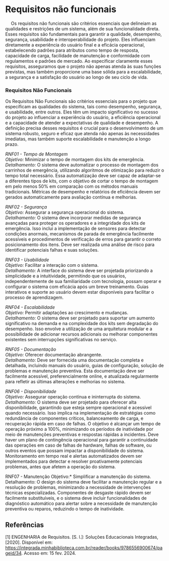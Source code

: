 # Requisitos não funcionais

&emsp; Os requisitos não funcionais são critérios essenciais que delineiam as qualidades e restrições de um sistema, além de sua funcionalidade direta. Esses requisitos são fundamentais para garantir a qualidade, desempenho, segurança, usabilidade e interoperabilidade do projeto. Eles influenciam diretamente a experiência do usuário final e a eficácia operacional, estabelecendo padrões para atributos como tempo de resposta, capacidade de carga, facilidade de manutenção e conformidade com regulamentos e padrões de mercado. Ao especificar claramente esses requisitos, asseguramos que o projeto não apenas atenda às suas funções previstas, mas também proporcione uma base sólida para a escalabilidade, a segurança e a satisfação do usuário ao longo de seu ciclo de vida.


### Requisitos Não Funcionais

Os Requisitos Não Funcionais são critérios essenciais para o projeto que especificam as qualidades do sistema, tais como desempenho, segurança, e usabilidade, entre outros. Eles têm um impacto significativo no sucesso do projeto ao influenciar a experiência do usuário, a eficiência operacional e a capacidade de atender a expectativas de qualidade e desempenho. A definição precisa desses requisitos é crucial para o desenvolvimento de um sistema robusto, seguro e eficaz que atenda não apenas às necessidades imediatas, mas também suporte escalabilidade e manutenção a longo prazo.

*RNF01 - Tempo de Montagem*  
*Objetivo:* Minimizar o tempo de montagem dos kits de emergência.  
*Detalhamento:* O sistema deve automatizar o processo de montagem dos carrinhos de emergência, utilizando algoritmos de otimização para reduzir o tempo total necessário. Essa automatização deve ser capaz de adaptar-se a diferentes tipos de kits, com o objetivo de cortar o tempo de montagem em pelo menos 50% em comparação com os métodos manuais tradicionais. Métricas de desempenho e relatórios de eficiência devem ser gerados automaticamente para avaliação contínua e melhorias.

*RNF02 - Segurança*  
*Objetivo:* Assegurar a segurança operacional do sistema.  
*Detalhamento:* O sistema deve incorporar medidas de segurança avançadas para proteger os operadores e a integridade dos kits de emergência. Isso inclui a implementação de sensores para detectar condições anormais, mecanismos de parada de emergência facilmente acessíveis e procedimentos de verificação de erros para garantir o correto posicionamento dos itens. Deve ser realizada uma análise de risco para identificar potenciais falhas e suas soluções.

*RNF03 - Usabilidade*  
*Objetivo:* Facilitar a interação com o sistema.  
*Detalhamento:* A interface do sistema deve ser projetada priorizando a simplicidade e a intuitividade, permitindo que os usuários, independentemente de sua familiaridade com tecnologia, possam operar e configurar o sistema com eficácia após um breve treinamento. Guias interativos e suporte ao usuário devem estar disponíveis para facilitar o processo de aprendizagem.

*RNF04 - Escalabilidade*  
*Objetivo:* Permitir adaptações ao crescimento e mudanças.  
*Detalhamento:* O sistema deve ser projetado para suportar um aumento significativo na demanda e na complexidade dos kits sem degradação do desempenho. Isso envolve a utilização de uma arquitetura modular e a possibilidade de adicionar recursos adicionais ou melhorar componentes existentes sem interrupções significativas no serviço.

*RNF05 - Documentação*  
*Objetivo:* Oferecer documentação abrangente.  
*Detalhamento:* Deve ser fornecida uma documentação completa e detalhada, incluindo manuais do usuário, guias de configuração, solução de problemas e manutenção preventiva. Esta documentação deve ser facilmente acessível, preferencialmente online, e atualizada regularmente para refletir as últimas alterações e melhorias no sistema.

*RNF06 - Disponibilidade*  
*Objetivo:* Assegurar operação contínua e ininterrupta do sistema.  
*Detalhamento:* O sistema deve ser projetado para oferecer alta disponibilidade, garantindo que esteja sempre operacional e acessível quando necessário. Isso implica na implementação de estratégias como redundância de componentes críticos, balanceamento de carga, e recuperação rápida em caso de falhas. O objetivo é alcançar um tempo de operação próximo a 100%, minimizando os períodos de inatividade por meio de manutenções preventivas e respostas rápidas a incidentes. Deve haver um plano de contingência operacional para garantir a continuidade das operações em caso de falhas de hardware, falhas de software, ou outros eventos que possam impactar a disponibilidade do sistema. Monitoramento em tempo real e alertas automatizados devem ser implementados para detectar e resolver proativamente potenciais problemas, antes que afetem a operação do sistema.


RNF07 - Manutenção
Objetivo:* Simplificar a manutenção do sistema.  
Detalhamento: O design do sistema deve facilitar a manutenção regular e a resolução de problemas, minimizando a necessidade de intervenções técnicas especializadas. Componentes de desgaste rápido devem ser facilmente substituíveis, e o sistema deve incluir funcionalidades de diagnóstico automático para alertar sobre a necessidade de manutenção preventiva ou reparos, reduzindo o tempo de inatividade.

## Referências
[1] ENGENHARIA de Requisitos. [S. l.]: Soluções Educacionais Integradas, [2020]. Disponível em: https://integrada.minhabiblioteca.com.br/reader/books/9786556900674/pageid/34. Acesso em: 15 fev. 2024.
